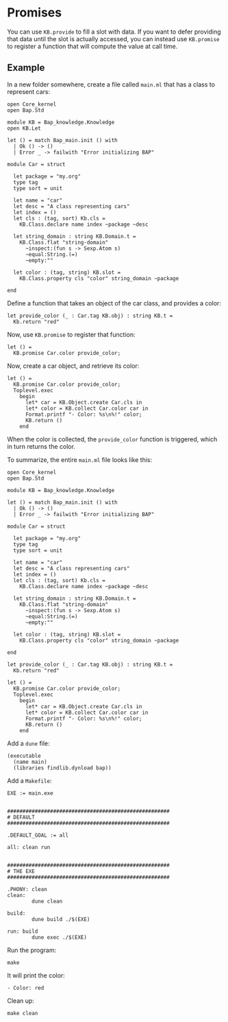 # Promises

You can use `KB.provide` to fill a slot with data. If you want to defer providing that data until the slot is actually accessed, you can instead use `KB.promise` to register a function that will compute the value at call time.


## Example

In a new folder somewhere, create a file called `main.ml` that has a class to represent cars:

```
open Core_kernel
open Bap.Std

module KB = Bap_knowledge.Knowledge
open KB.Let

let () = match Bap_main.init () with
  | Ok () -> ()
  | Error _ -> failwith "Error initializing BAP"

module Car = struct

  let package = "my.org"
  type tag
  type sort = unit

  let name = "car"
  let desc = "A class representing cars"
  let index = ()
  let cls : (tag, sort) Kb.cls =
    KB.Class.declare name index ~package ~desc

  let string_domain : string KB.Domain.t =
    KB.Class.flat "string-domain"
      ~inspect:(fun s -> Sexp.Atom s)
      ~equal:String.(=)
      ~empty:""

  let color : (tag, string) KB.slot =
    KB.Class.property cls "color" string_domain ~package

end
```

Define a function that takes an object of the car class, and provides a color:

```
let provide_color (_ : Car.tag KB.obj) : string KB.t =
  Kb.return "red"
```

Now, use `KB.promise` to register that function:

```
let () =
  KB.promise Car.color provide_color;
```

Now, create a car object, and retrieve its color:

```
let () =
  KB.promise Car.color provide_color;
  Toplevel.exec
    begin
      let* car = KB.Object.create Car.cls in
      let* color = KB.collect Car.color car in
      Format.printf "- Color: %s\n%!" color;
      KB.return ()
    end
```

When the color is collected, the `provide_color` function is triggered, which in turn returns the color.

To summarize, the entire `main.ml` file looks like this:

```
open Core_kernel
open Bap.Std

module KB = Bap_knowledge.Knowledge

let () = match Bap_main.init () with
  | Ok () -> ()
  | Error _ -> failwith "Error initializing BAP"

module Car = struct

  let package = "my.org"
  type tag
  type sort = unit

  let name = "car"
  let desc = "A class representing cars"
  let index = ()
  let cls : (tag, sort) Kb.cls =
    KB.Class.declare name index ~package ~desc

  let string_domain : string KB.Domain.t =
    KB.Class.flat "string-domain"
      ~inspect:(fun s -> Sexp.Atom s)
      ~equal:String.(=)
      ~empty:""

  let color : (tag, string) KB.slot =
    KB.Class.property cls "color" string_domain ~package

end

let provide_color (_ : Car.tag KB.obj) : string KB.t =
  Kb.return "red"

let () =
  KB.promise Car.color provide_color;
  Toplevel.exec
    begin
      let* car = KB.Object.create Car.cls in
      let* color = KB.collect Car.color car in
      Format.printf "- Color: %s\n%!" color;
      KB.return ()
    end
```

Add a `dune` file:

```
(executable
  (name main)
  (libraries findlib.dynload bap))
```

Add a `Makefile`:

```
EXE := main.exe


#####################################################
# DEFAULT
#####################################################

.DEFAULT_GOAL := all

all: clean run


#####################################################
# THE EXE
#####################################################

.PHONY: clean
clean:
        dune clean

build:
        dune build ./$(EXE)

run: build
        dune exec ./$(EXE)
```

Run the program:

```
make
```

It will print the color:

```
- Color: red
```

Clean up:

```
make clean
```